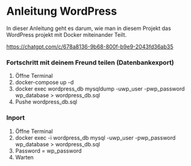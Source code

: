 # Anleitung WordPress 
In dieser Anleitung geht es darum, wie man in diesem Projekt das WordPress projekt mit Docker miteinander Teilt.

https://chatgpt.com/c/678a8136-9b68-800f-b9e9-2043fd36ab35

### Fortschritt mit deinem Freund teilen (Datenbankexport)
1. Öffne Terminal 
2. docker-compose up -d
3. docker exec wordpress_db mysqldump -uwp_user -pwp_password wp_database > wordpress_db.sql
4. Pushe wordpress_db.sql

### Inport
1. Öffne Terminal 
2. docker exec -i wordpress_db mysql -uwp_user -pwp_password wp_database >  wordpress_db.sql
3. Password = wp_password
4. Warten




